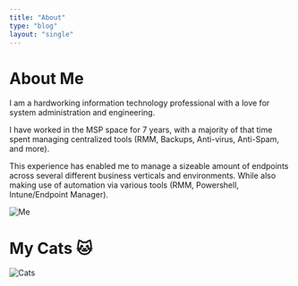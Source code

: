 ```yaml
---
title: "About"
type: "blog"
layout: "single"
---
```


# About Me
I am a hardworking information technology professional with a love for system administration and engineering.

I have worked in the MSP space for 7 years, with a majority of that time spent managing centralized tools (RMM, Backups, Anti-virus, Anti-Spam, and more).

This experience has enabled me to manage a sizeable amount of endpoints across several different business verticals and environments. While also making use of automation via various tools (RMM, Powershell, Intune/Endpoint Manager).

![Me](/page/about/me.jpeg)

# My Cats 🐱
![Cats](/page/about/cats.jpg)